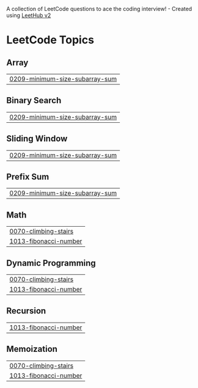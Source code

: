 A collection of LeetCode questions to ace the coding interview! - Created using [LeetHub v2](https://github.com/arunbhardwaj/LeetHub-2.0)
<!---LeetCode Topics Start-->
# LeetCode Topics
## Array
|  |
| ------- |
| [0209-minimum-size-subarray-sum](https://github.com/Harsha3435/LeetCode/tree/master/0209-minimum-size-subarray-sum) |
## Binary Search
|  |
| ------- |
| [0209-minimum-size-subarray-sum](https://github.com/Harsha3435/LeetCode/tree/master/0209-minimum-size-subarray-sum) |
## Sliding Window
|  |
| ------- |
| [0209-minimum-size-subarray-sum](https://github.com/Harsha3435/LeetCode/tree/master/0209-minimum-size-subarray-sum) |
## Prefix Sum
|  |
| ------- |
| [0209-minimum-size-subarray-sum](https://github.com/Harsha3435/LeetCode/tree/master/0209-minimum-size-subarray-sum) |
## Math
|  |
| ------- |
| [0070-climbing-stairs](https://github.com/Harsha3435/LeetCode/tree/master/0070-climbing-stairs) |
| [1013-fibonacci-number](https://github.com/Harsha3435/LeetCode/tree/master/1013-fibonacci-number) |
## Dynamic Programming
|  |
| ------- |
| [0070-climbing-stairs](https://github.com/Harsha3435/LeetCode/tree/master/0070-climbing-stairs) |
| [1013-fibonacci-number](https://github.com/Harsha3435/LeetCode/tree/master/1013-fibonacci-number) |
## Recursion
|  |
| ------- |
| [1013-fibonacci-number](https://github.com/Harsha3435/LeetCode/tree/master/1013-fibonacci-number) |
## Memoization
|  |
| ------- |
| [0070-climbing-stairs](https://github.com/Harsha3435/LeetCode/tree/master/0070-climbing-stairs) |
| [1013-fibonacci-number](https://github.com/Harsha3435/LeetCode/tree/master/1013-fibonacci-number) |
<!---LeetCode Topics End-->
